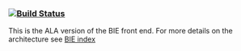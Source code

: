 ###    [![Build Status](https://travis-ci.org/AtlasOfLivingAustralia/ala-bie.svg?branch=master)](https://travis-ci.org/AtlasOfLivingAustralia/ala-bie)

This is the ALA version of the BIE front end.
For more details on the architecture see [BIE index](http://github.com/AtlasOfLivingAustralia/bie-index)

